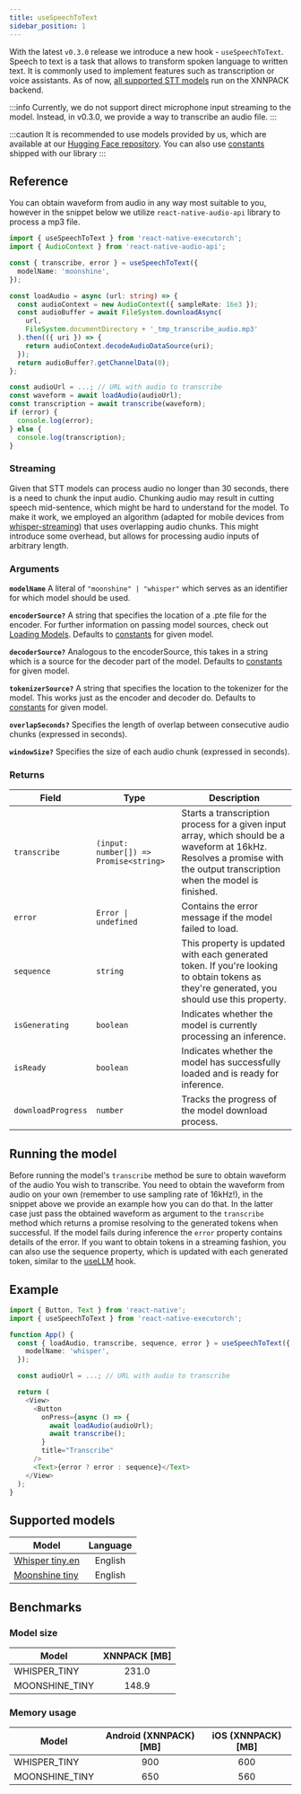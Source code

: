 ```yaml
---
title: useSpeechToText
sidebar_position: 1
---
```


With the latest `v0.3.0` release we introduce a new hook - `useSpeechToText`. Speech to text is a task that allows to transform spoken language to written text. It is commonly used to implement features such as transcription or voice assistants. As of now, [all supported STT models](#supported-models) run on the XNNPACK backend.

:::info
Currently, we do not support direct microphone input streaming to the model. Instead, in v0.3.0, we provide a way to transcribe an audio file.
:::

:::caution
It is recommended to use models provided by us, which are available at our [Hugging Face repository](https://huggingface.co/software-mansion/react-native-executorch-moonshine-tiny). You can also use [constants](https://github.com/software-mansion/react-native-executorch/tree/main/src/constants/modelUrls.ts) shipped with our library
:::

## Reference

You can obtain waveform from audio in any way most suitable to you, however in the snippet below we utilize `react-native-audio-api` library to process a mp3 file.

```typescript
import { useSpeechToText } from 'react-native-executorch';
import { AudioContext } from 'react-native-audio-api';

const { transcribe, error } = useSpeechToText({
  modelName: 'moonshine',
});

const loadAudio = async (url: string) => {
  const audioContext = new AudioContext({ sampleRate: 16e3 });
  const audioBuffer = await FileSystem.downloadAsync(
    url,
    FileSystem.documentDirectory + '_tmp_transcribe_audio.mp3'
  ).then(({ uri }) => {
    return audioContext.decodeAudioDataSource(uri);
  });
  return audioBuffer?.getChannelData(0);
};

const audioUrl = ...; // URL with audio to transcribe
const waveform = await loadAudio(audioUrl);
const transcription = await transcribe(waveform);
if (error) {
  console.log(error);
} else {
  console.log(transcription);
}
```

### Streaming

Given that STT models can process audio no longer than 30 seconds, there is a need to chunk the input audio. Chunking audio may result in cutting speech mid-sentence, which might be hard to understand for the model. To make it work, we employed an algorithm (adapted for mobile devices from [whisper-streaming](https://aclanthology.org/2023.ijcnlp-demo.3.pdf)) that uses overlapping audio chunks. This might introduce some overhead, but allows for processing audio inputs of arbitrary length.

### Arguments

**`modelName`**
A literal of `"moonshine" | "whisper"` which serves as an identifier for which model should be used.

**`encoderSource?`**
A string that specifies the location of a .pte file for the encoder. For further information on passing model sources, check out [Loading Models](https://docs.swmansion.com/react-native-executorch/docs/fundamentals/loading-models). Defaults to [constants](https://github.com/software-mansion/react-native-executorch/blob/main/src/constants/modelUrls.ts) for given model.

**`decoderSource?`**
Analogous to the encoderSource, this takes in a string which is a source for the decoder part of the model. Defaults to [constants](https://github.com/software-mansion/react-native-executorch/blob/main/src/constants/modelUrls.ts) for given model.

**`tokenizerSource?`**
A string that specifies the location to the tokenizer for the model. This works just as the encoder and decoder do. Defaults to [constants](https://github.com/software-mansion/react-native-executorch/blob/main/src/constants/modelUrls.ts) for given model.

**`overlapSeconds?`**
Specifies the length of overlap between consecutive audio chunks (expressed in seconds).

**`windowSize?`**
Specifies the size of each audio chunk (expressed in seconds).

### Returns

| Field              | Type                                   | Description                                                                                                                                                               |
| ------------------ | -------------------------------------- | ------------------------------------------------------------------------------------------------------------------------------------------------------------------------- |
| `transcribe`       | `(input: number[]) => Promise<string>` | Starts a transcription process for a given input array, which should be a waveform at 16kHz. Resolves a promise with the output transcription when the model is finished. |
| `error`            | <code>Error &#124; undefined</code>    | Contains the error message if the model failed to load.                                                                                                                   |
| `sequence`         | <code>string</code>                    | This property is updated with each generated token. If you're looking to obtain tokens as they're generated, you should use this property.                                |
| `isGenerating`     | `boolean`                              | Indicates whether the model is currently processing an inference.                                                                                                         |
| `isReady`          | `boolean`                              | Indicates whether the model has successfully loaded and is ready for inference.                                                                                           |
| `downloadProgress` | `number`                               | Tracks the progress of the model download process.                                                                                                                        |

## Running the model

Before running the model's `transcribe` method be sure to obtain waveform of the audio You wish to transcribe. You need to obtain the waveform from audio on your own (remember to use sampling rate of 16kHz!), in the snippet above we provide an example how you can do that. In the latter case just pass the obtained waveform as argument to the `transcribe` method which returns a promise resolving to the generated tokens when successful. If the model fails during inference the `error` property contains details of the error. If you want to obtain tokens in a streaming fashion, you can also use the sequence property, which is updated with each generated token, similar to the [useLLM](../llms/useLLM.md) hook.

## Example

```typescript
import { Button, Text } from 'react-native';
import { useSpeechToText } from 'react-native-executorch';

function App() {
  const { loadAudio, transcribe, sequence, error } = useSpeechToText({
    modelName: 'whisper',
  });

  const audioUrl = ...; // URL with audio to transcribe

  return (
    <View>
      <Button
        onPress={async () => {
          await loadAudio(audioUrl);
          await transcribe();
        }
        title="Transcribe"
      />
      <Text>{error ? error : sequence}</Text>
    </View>
  );
}
```

## Supported models

| Model                                                                 | Language |
| --------------------------------------------------------------------- | :------: |
| [Whisper tiny.en](https://huggingface.co/openai/whisper-tiny.en)      | English  |
| [Moonshine tiny](https://huggingface.co/UsefulSensors/moonshine-tiny) | English  |

## Benchmarks

### Model size

| Model          | XNNPACK [MB] |
| -------------- | :----------: |
| WHISPER_TINY   |    231.0     |
| MOONSHINE_TINY |    148.9     |

### Memory usage

| Model          | Android (XNNPACK) [MB] | iOS (XNNPACK) [MB] |
| -------------- | :--------------------: | :----------------: |
| WHISPER_TINY   |          900           |        600         |
| MOONSHINE_TINY |          650           |        560         |
